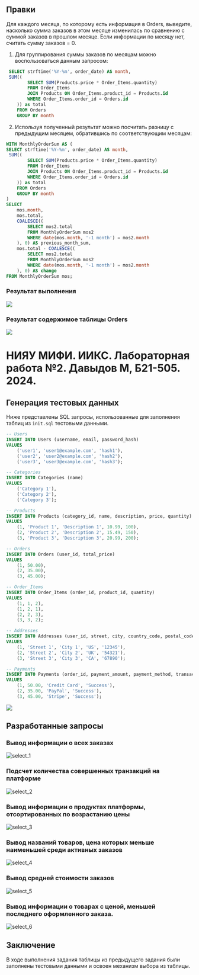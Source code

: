 ## Правки
Для каждого месяца, по которому есть информация в Orders, выведите, насколько сумма заказов в этом месяце изменилась по сравнению с суммой заказов в прошлом месяце. Если информации по месяцу нет, считать сумму заказов = 0. 

1) Для группирования суммы заказов по месяцам можно воспользоваться данным запросом:
```sql
 SELECT strftime('%Y-%m', order_date) AS month,
 SUM((
        SELECT SUM(Products.price * Order_Items.quantity)
        FROM Order_Items
        JOIN Products ON Order_Items.product_id = Products.id
        WHERE Order_Items.order_id = Orders.id
    )) as total
    FROM Orders
    GROUP BY month
```

2) Используя полученный результат можно посчитать разницу с предыдущим месяцем, обратившись по соответствующим месяцам:

```sql 
WITH MonthlyOrderSum AS (
SELECT strftime('%Y-%m', order_date) AS month,
 SUM((
        SELECT SUM(Products.price * Order_Items.quantity)
        FROM Order_Items
        JOIN Products ON Order_Items.product_id = Products.id
        WHERE Order_Items.order_id = Orders.id
    )) as total
    FROM Orders
    GROUP BY month
)
SELECT 
    mos.month,
    mos.total,
    COALESCE((
        SELECT mos2.total 
        FROM MonthlyOrderSum mos2 
        WHERE date(mos.month, '-1 month') = mos2.month
    ), 0) AS previous_month_sum,
    mos.total - COALESCE((
        SELECT mos2.total 
        FROM MonthlyOrderSum mos2 
        WHERE date(mos.month, '-1 month') = mos2.month
    ), 0) AS change
FROM MonthlyOrderSum mos;
```
### Результат выполнения
![](./assets/select_by_month_diff.png)

### Результат содержимое таблицы Orders
![](./assets/select_all_from_orders.png)


# НИЯУ МИФИ. ИИКС. Лабораторная работа №2. Давыдов М, Б21-505. 2024.

## Генерация тестовых данных

Ниже представлены SQL запросы, использованные для заполнения таблиц из `init.sql` тестовыми данными.

```sql
-- Users
INSERT INTO Users (username, email, password_hash)
VALUES 
    ('user1', 'user1@example.com', 'hash1'),
    ('user2', 'user2@example.com', 'hash2'),
    ('user3', 'user3@example.com', 'hash3');

-- Categories
INSERT INTO Categories (name)
VALUES 
    ('Category 1'),
    ('Category 2'),
    ('Category 3');

-- Products
INSERT INTO Products (category_id, name, description, price, quantity)
VALUES 
    (1, 'Product 1', 'Description 1', 10.99, 100),
    (2, 'Product 2', 'Description 2', 15.49, 150),
    (3, 'Product 3', 'Description 3', 20.99, 200);

-- Orders
INSERT INTO Orders (user_id, total_price)
VALUES 
    (1, 50.00),
    (2, 35.00),
    (3, 45.00);

-- Order_Items
INSERT INTO Order_Items (order_id, product_id, quantity)
VALUES 
    (1, 1, 2),
    (1, 2, 1),
    (2, 2, 3),
    (3, 3, 2);

-- Addresses
INSERT INTO Addresses (user_id, street, city, country_code, postal_code)
VALUES 
    (1, 'Street 1', 'City 1', 'US', '12345'),
    (2, 'Street 2', 'City 2', 'UK', '54321'),
    (3, 'Street 3', 'City 3', 'CA', '67890');

-- Payments
INSERT INTO Payments (order_id, payment_amount, payment_method, transaction_status)
VALUES 
    (1, 50.00, 'Credit Card', 'Success'),
    (2, 35.00, 'PayPal', 'Success'),
    (3, 45.00, 'Stripe', 'Success');
```
![](./assets/insert.png)

## Разработанные запросы

### Вывод информации о всех заказах

![select_1](./assets/select_all_orders.png)

### Подсчет количества совершенных транзакций на платформе

![select_2](./assets/count_payments.png)

### Вывод информации о продуктах платформы, отсортированных по возрастанию цены

![select_3](./assets/sort_product_by_price.png)

### Вывод названий товаров, цена которых меньше наименьшей среди активных заказов

![select_4](./assets/hard_query.png)

### Вывод средней стоимости заказов

![select_5](./assets/avg_order_price.png)

### Вывод информации о товарах с ценой, меньшей последнего оформленного заказа.

![select_6](./assets/another_hard_query.png)

## Заключение

В ходе выполнения задания таблицы из предыдущего задания были заполнены тестовыми данными и освоен механизм выбора из таблицы.
